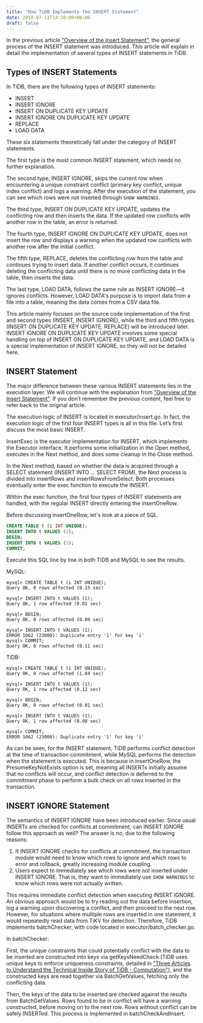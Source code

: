 ```yaml
---
title: "How TiDB Implements the INSERT Statement"  
date: 2018-07-11T14:18:00+08:00  
draft: false
---
```


In the previous article ["Overview of the Insert Statement"](https://zhuanlan.zhihu.com/p/34512827), the general process of the INSERT statement was introduced. This article will explain in detail the implementation of several types of INSERT statements in TiDB.

## Types of INSERT Statements

In TiDB, there are the following types of INSERT statements:

* INSERT
* INSERT IGNORE
* INSERT ON DUPLICATE KEY UPDATE
* INSERT IGNORE ON DUPLICATE KEY UPDATE
* REPLACE
* LOAD DATA

These six statements theoretically fall under the category of INSERT statements.

The first type is the most common INSERT statement, which needs no further explanation.

The second type, INSERT IGNORE, skips the current row when encountering a unique constraint conflict (primary key conflict, unique index conflict) and logs a warning. After the execution of the statement, you can see which rows were not inserted through `SHOW WARNINGS`.

The third type, INSERT ON DUPLICATE KEY UPDATE, updates the conflicting row and then inserts the data. If the updated row conflicts with another row in the table, an error is returned.

The fourth type, INSERT IGNORE ON DUPLICATE KEY UPDATE, does not insert the row and displays a warning when the updated row conflicts with another row after the initial conflict.

The fifth type, REPLACE, deletes the conflicting row from the table and continues trying to insert data. If another conflict occurs, it continues deleting the conflicting data until there is no more conflicting data in the table, then inserts the data.

The last type, LOAD DATA, follows the same rule as INSERT IGNORE—it ignores conflicts. However, LOAD DATA's purpose is to import data from a file into a table, meaning the data comes from a CSV data file.

This article mainly focuses on the source code implementation of the first and second types (INSERT, INSERT IGNORE), while the third and fifth types (INSERT ON DUPLICATE KEY UPDATE, REPLACE) will be introduced later. INSERT IGNORE ON DUPLICATE KEY UPDATE involves some special handling on top of INSERT ON DUPLICATE KEY UPDATE, and LOAD DATA is a special implementation of INSERT IGNORE, so they will not be detailed here.

## INSERT Statement

The major difference between these various INSERT statements lies in the execution layer. We will continue with the explanation from ["Overview of the Insert Statement"](https://zhuanlan.zhihu.com/p/34512827). If you don’t remember the previous content, feel free to refer back to the original article.

The execution logic of INSERT is located in executor/insert.go. In fact, the execution logic of the first four INSERT types is all in this file. Let’s first discuss the most basic INSERT.

InsertExec is the executor implementation for INSERT, which implements the Executor interface. It performs some initialization in the Open method, executes in the Next method, and does some cleanup in the Close method.

In the Next method, based on whether the data is acquired through a SELECT statement (INSERT INTO ... SELECT FROM), the Next process is divided into insertRows and insertRowsFromSelect. Both processes eventually enter the exec function to execute the INSERT.

Within the exec function, the first four types of INSERT statements are handled, with the regular INSERT directly entering the insertOneRow.

Before discussing insertOneRow, let's look at a piece of SQL.

```sql
CREATE TABLE t (i INT UNIQUE);
INSERT INTO t VALUES (1);
BEGIN;
INSERT INTO t VALUES (1);
COMMIT;
```

Execute this SQL line by line in both TiDB and MySQL to see the results.

MySQL:

```text
mysql> CREATE TABLE t (i INT UNIQUE);
Query OK, 0 rows affected (0.15 sec)

mysql> INSERT INTO t VALUES (1);
Query OK, 1 row affected (0.01 sec)

mysql> BEGIN;
Query OK, 0 rows affected (0.00 sec)

mysql> INSERT INTO t VALUES (1);
ERROR 1062 (23000): Duplicate entry '1' for key 'i'
mysql> COMMIT;
Query OK, 0 rows affected (0.11 sec)
```

TiDB:

```text
mysql> CREATE TABLE t (i INT UNIQUE);
Query OK, 0 rows affected (1.04 sec)

mysql> INSERT INTO t VALUES (1);
Query OK, 1 row affected (0.12 sec)

mysql> BEGIN;
Query OK, 0 rows affected (0.01 sec)

mysql> INSERT INTO t VALUES (1);
Query OK, 1 row affected (0.00 sec)

mysql> COMMIT;
ERROR 1062 (23000): Duplicate entry '1' for key 'i'
```

As can be seen, for the INSERT statement, TiDB performs conflict detection at the time of transaction commitment, while MySQL performs the detection when the statement is executed. This is because in insertOneRow, the PresumeKeyNotExists option is set, meaning all INSERTs initially assume that no conflicts will occur, and conflict detection is deferred to the commitment phase to perform a bulk check on all rows inserted in the transaction.

## INSERT IGNORE Statement

The semantics of INSERT IGNORE have been introduced earlier. Since usual INSERTs are checked for conflicts at commitment, can INSERT IGNORE follow this approach as well? The answer is no, due to the following reasons:

1. If INSERT IGNORE checks for conflicts at commitment, the transaction module would need to know which rows to ignore and which rows to error and rollback, greatly increasing module coupling.
2. Users expect to immediately see which rows were not inserted under INSERT IGNORE. That is, they want to immediately use `SHOW WARNINGS` to know which rows were not actually written.

This requires immediate conflict detection when executing INSERT IGNORE. An obvious approach would be to try reading out the data before insertion, log a warning upon discovering a conflict, and then proceed to the next row. However, for situations where multiple rows are inserted in one statement, it would repeatedly read data from TiKV for detection. Therefore, TiDB implements batchChecker, with code located in executor/batch_checker.go.

In batchChecker:

First, the unique constraints that could potentially conflict with the data to be inserted are constructed into keys via getKeysNeedCheck (TiDB uses unique keys to enforce uniqueness constraints, detailed in ["Three Articles to Understand the Technical Inside Story of TiDB - Computation"](https://zhuanlan.zhihu.com/p/27108657)), and the constructed keys are read together via BatchGetValues, fetching only the conflicting data.

Then, the keys of the data to be inserted are checked against the results from BatchGetValues. Rows found to be in conflict will have a warning constructed, before moving on to the next row. Rows without conflict can be safely INSERTed. This process is implemented in batchCheckAndInsert.
